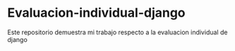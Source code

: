 # Evaluacion-individual-django
Este repositorio demuestra mi trabajo respecto a la evaluacion individual de django
